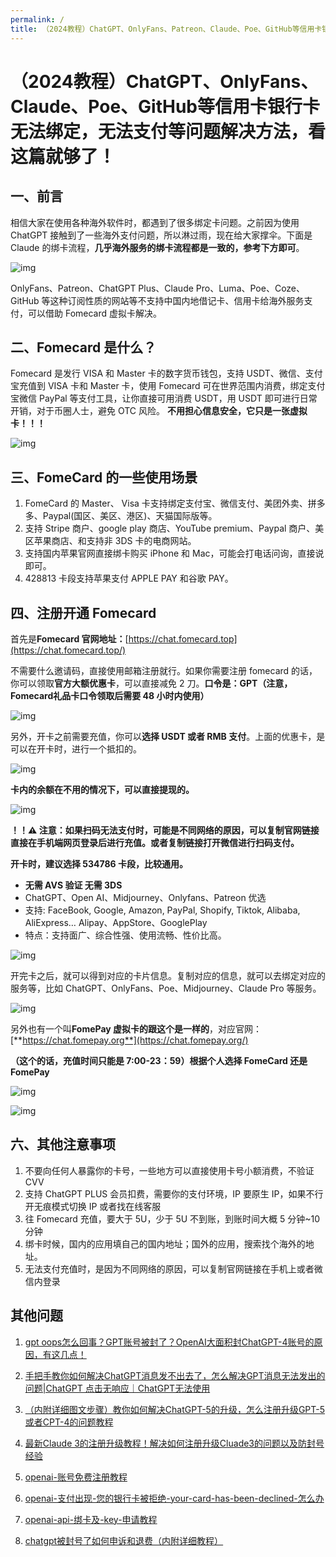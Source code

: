 ```yaml
---
permalink: /
title: （2024教程）ChatGPT、OnlyFans、Patreon、Claude、Poe、GitHub等信用卡银行卡无法绑定，无法支付等问题解决方法，看这篇就够了！
---
```


# （2024教程）ChatGPT、OnlyFans、Claude、Poe、GitHub等信用卡银行卡无法绑定，无法支付等问题解决方法，看这篇就够了！

## 一、前言
相信大家在使用各种海外软件时，都遇到了很多绑定卡问题。之前因为使用 ChatGPT 接触到了一些海外支付问题，所以淋过雨，现在给大家撑伞。下面是Claude 的绑卡流程，**几乎海外服务的绑卡流程都是一致的，参考下方即可**。

![img](https://pic1.zhimg.com/80/v2-fffc0921facbbe9bc0607e0539a4279e_720w.png)

OnlyFans、Patreon、ChatGPT Plus、Claude Pro、Luma、Poe、Coze、GitHub 等这种订阅性质的网站等不支持中国内地借记卡、信用卡给海外服务支付，可以借助 Fomecard 虚拟卡解决。

## 二、Fomecard 是什么？

Fomecard 是发行 VISA 和 Master 卡的数字货币钱包，支持 USDT、微信、支付宝充值到 VISA 卡和 Master 卡，使用 Fomecard 可在世界范围内消费，绑定支付宝微信 PayPal 等支付工具，让你直接可用消费 USDT，用 USDT 即可进行日常开销，对于币圈人士，避免 OTC 风险。 **不用担心信息安全，它只是一张虚拟卡！！！**

![img](https://pic1.zhimg.com/80/v2-1690894698a3da8fbb460a26e9eea7d3_720w.png)

## 三、FomeCard 的一些使用场景

1. FomeCard 的 Master、 Visa 卡支持绑定支付宝、微信支付、美团外卖、拼多多、Paypal(国区、美区、港区)、天猫国际版等。
2. 支持 Stripe 商户、google play 商店、YouTube premium、Paypal 商户、美区苹果商店、和支持非 3DS 卡的电商网站。
3. 支持国内苹果官网直接绑卡购买 iPhone 和 Mac，可能会打电话问询，直接说即可。
4. 428813 卡段支持苹果支付 APPLE PAY 和谷歌 PAY。

## 四、注册开通 Fomecard

首先是**Fomecard 官网地址：**[https://chat.fomecard.top](https://chat.fomecard.top/)

不需要什么邀请码，直接使用邮箱注册就行。如果你需要注册 fomecard 的话，你可以领取**官方大额优惠卡**，可以直接减免 2 刀。**口令是：GPT（注意，Fomecard礼品卡口令领取后需要 48 小时内使用）**

![img](https://picx.zhimg.com/80/v2-d59f6cdaa99039cd3cc241799bee973f_720w.png)

另外，开卡之前需要充值，你可以**选择 USDT 或者 RMB 支付**。上面的优惠卡，是可以在开卡时，进行一个抵扣的。

![img](https://pica.zhimg.com/80/v2-9c3aadd531f041599531a088892f3930_720w.png)

**卡内的余额在不用的情况下，可以直接提现的。**

![img](https://picx.zhimg.com/80/v2-242f7769c502050227411fc56861648a_720w.png)

**！！⚠️ 注意：如果扫码无法支付时，可能是不同网络的原因，可以复制官网链接直接在手机端网页登录后进行充值。或者复制链接打开微信进行扫码支付。**

**开卡时，建议选择 534786 卡段，比较通用。**

- **无需 AVS 验证 无需 3DS**
- ChatGPT、Open AI、Midjourney、Onlyfans、Patreon 优选
- 支持: FaceBook, Google, Amazon, PayPal, Shopify, Tiktok, Alibaba, AliExpress… Alipay、AppStore、GooglePlay
- 特点：支持面广、综合性强、使用流畅、性价比高。

![img](https://pic1.zhimg.com/80/v2-24d9bd50cd8c976ccc47248c6a9abf44_720w.jpeg)

开完卡之后，就可以得到对应的卡片信息。复制对应的信息，就可以去绑定对应的服务等，比如 ChatGPT、OnlyFans、Poe、Midjourney、Claude Pro 等服务。

![img](https://pic3.zhimg.com/80/v2-64a75b5777752174c4be99f24d981d8a_720w.jpeg)

另外也有一个叫**FomePay 虚拟卡的跟这个是一样的**，对应官网：[**https://chat.fomepay.org**](https://chat.fomepay.org/)

**（这个的话，充值时间只能是 7:00-23：59）根据个人选择 FomeCard 还是 FomePay**

![img](https://pic1.zhimg.com/80/v2-c1ae7851d3765e9cc43dbd92dd15037c_720w.png)

![img](https://pica.zhimg.com/80/v2-72328d0674bc3b4b96830a16e6753cf3_720w.png)

## **六、其他注意事项**

1. 不要向任何人暴露你的卡号，一些地方可以直接使用卡号小额消费，不验证 CVV
2. 支持 ChatGPT PLUS 会员扣费，需要你的支付环境，IP 要原生 IP，如果不行开无痕模式切换 IP 或者找在线客服
3. 往 Fomecard 充值，要大于 5U，少于 5U 不到账，到账时间大概 5 分钟~10 分钟
4. 绑卡时候，国内的应用填自己的国内地址；国外的应用，搜索找个海外的地址。
5. 无法支付充值时，是因为不同网络的原因，可以复制官网链接在手机上或者微信内登录



## 其他问题

1. [gpt oops怎么回事？GPT账号被封了？OpenAI大面积封ChatGPT-4账号的原因，有这几点！](https://openssora.com/chatgpt-upgrade-plus-gpt/)

2. [手把手教你如何解决ChatGPT消息发不出去了，怎么解决GPT消息无法发出的问题|ChatGPT 点击无响应｜ChatGPT无法使用](https://openssora.com/how-ChatGPT-消息发不出去了/)

3. [（内附详细图文步骤）教你如何解决ChatGPT-5的升级，怎么注册升级GPT-5或者CPT-4的问题教程](https://openssora.com/how-register-gpt5-如何注册升级chatgpt5/)
4. [最新Claude 3的注册升级教程！解决如何注册升级Cluade3的问题以及防封号经验](https://openssora.com/how-register-claude3-如何注册升级Cluade3/)
5. [openai-账号免费注册教程](https://openssora.com/openai-账号免费注册教程/)
6. [openai-支付出现-您的银行卡被拒绝-your-card-has-been-declined-怎么办](https://openssora.com/openai-支付出现-您的银行卡被拒绝-your-card-has-been-declined-怎么办/)
7. [openai-api-绑卡及-key-申请教程](https://openssora.com/openai-api-绑卡及-key-申请教程/)
8. [chatgpt被封号了如何申诉和退费（内附详细教程）](https://openssora.com/how-chatgpt-banned-refund-appeal/)

